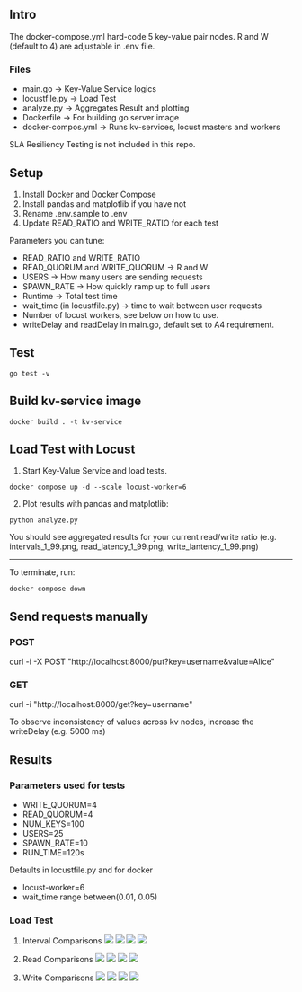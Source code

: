 
## Intro
The docker-compose.yml hard-code 5 key-value pair nodes. R and W (default to 4) are adjustable in .env file.

### Files
 - main.go -> Key-Value Service logics
 - locustfile.py -> Load Test
 - analyze.py -> Aggregates Result and plotting
 - Dockerfile -> For building go server image
 - docker-compos.yml -> Runs kv-services, locust masters and workers


SLA Resiliency Testing is not included in this repo.

## Setup
1) Install Docker and Docker Compose
2) Install pandas and matplotlib if you have not
3) Rename .env.sample to .env 
4) Update READ_RATIO and WRITE_RATIO for each test

Parameters you can tune:
 - READ_RATIO and WRITE_RATIO
 - READ_QUORUM and WRITE_QUORUM -> R and W 
 - USERS -> How many users are sending requests
 - SPAWN_RATE -> How quickly ramp up to full users
 - Runtime -> Total test time
 - wait_time (in locustfile.py) -> time to wait between user requests
 - Number of locust workers, see below on how to use.
 - writeDelay and readDelay in main.go, default set to A4 requirement.

## Test
```
go test -v
```

## Build kv-service image
```
docker build . -t kv-service
```

## Load Test with Locust

1) Start Key-Value Service and load tests.
```
docker compose up -d --scale locust-worker=6
```
2) Plot results with pandas and matplotlib:
```
python analyze.py
```

You should see aggregated results for your current read/write ratio (e.g. intervals_1_99.png, read_latency_1_99.png, write_lantency_1_99.png)

--- 

To terminate, run:
```
docker compose down
```

## Send requests manually

### POST
curl -i -X POST "http://localhost:8000/put?key=username&value=Alice"

### GET
curl -i "http://localhost:8000/get?key=username"

To observe inconsistency of values across kv nodes, increase the writeDelay (e.g. 5000 ms)

## Results
### Parameters used for tests
 - WRITE_QUORUM=4
 - READ_QUORUM=4
 - NUM_KEYS=100
 - USERS=25
 - SPAWN_RATE=10
 - RUN_TIME=120s 

Defaults in locustfile.py and for docker
 - locust-worker=6 
 - wait_time range between(0.01, 0.05)

### Load Test

1) Interval Comparisons
![](./intervals_1_99.png)
![](./intervals_10_90.png)
![](./intervals_50_50.png)
![](./intervals_90_10.png)


2) Read Comparisons
![](./read_latency_1_99.png)
![](./read_latency_10_90.png)
![](./read_latency_50_50.png)
![](./read_latency_90_10.png)

3) Write Comparisons
![](./write_latency_1_99.png)
![](./write_latency_10_90.png)
![](./write_latency_50_50.png)
![](./write_latency_90_10.png)